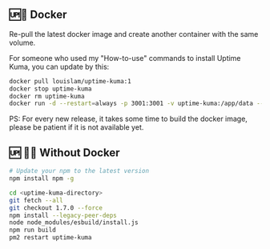## 🆙🐳 Docker

Re-pull the latest docker image and create another container with the same volume.

For someone who used my "How-to-use" commands to install Uptime Kuma, you can update by this:

```bash
docker pull louislam/uptime-kuma:1
docker stop uptime-kuma
docker rm uptime-kuma
docker run -d --restart=always -p 3001:3001 -v uptime-kuma:/app/data --name uptime-kuma louislam/uptime-kuma:1
```

PS: For every new release, it takes some time to build the docker image, please be patient if it is not available yet.

## 🆙 💪🏻 Without Docker

```bash
# Update your npm to the latest version
npm install npm -g

cd <uptime-kuma-directory>
git fetch --all
git checkout 1.7.0 --force
npm install --legacy-peer-deps
node node_modules/esbuild/install.js
npm run build
pm2 restart uptime-kuma
```
